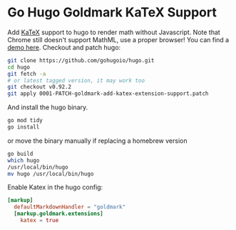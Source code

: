 # Go Hugo Goldmark KaTeX Support

Add [KaTeX](https://katex.org/) support to hugo to render math without
Javascript. Note that Chrome still doesn't support MathML, use a proper browser!
You can find a [demo
here](https://nox.im/posts/2021/1230/the-probability-of-six-sigma-events/).
Checkout and patch hugo:

```sh
git clone https://github.com/gohugoio/hugo.git
cd hugo
git fetch -a
# or latest tagged version, it may work too
git checkout v0.92.2
git apply 0001-PATCH-goldmark-add-katex-extension-support.patch
```

And install the hugo binary.

```sh
go mod tidy
go install
```

or move the binary manually if replacing a homebrew version

```sh
go build
which hugo
/usr/local/bin/hugo
mv hugo /usr/local/bin/hugo
```

Enable Katex in the hugo config:

```toml
[markup]
  defaultMarkdownHandler = "goldmark"
  [markup.goldmark.extensions]
    katex = true
```
